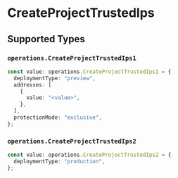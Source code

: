 # CreateProjectTrustedIps


## Supported Types

### `operations.CreateProjectTrustedIps1`

```typescript
const value: operations.CreateProjectTrustedIps1 = {
  deploymentType: "preview",
  addresses: [
    {
      value: "<value>",
    },
  ],
  protectionMode: "exclusive",
};
```

### `operations.CreateProjectTrustedIps2`

```typescript
const value: operations.CreateProjectTrustedIps2 = {
  deploymentType: "production",
};
```

